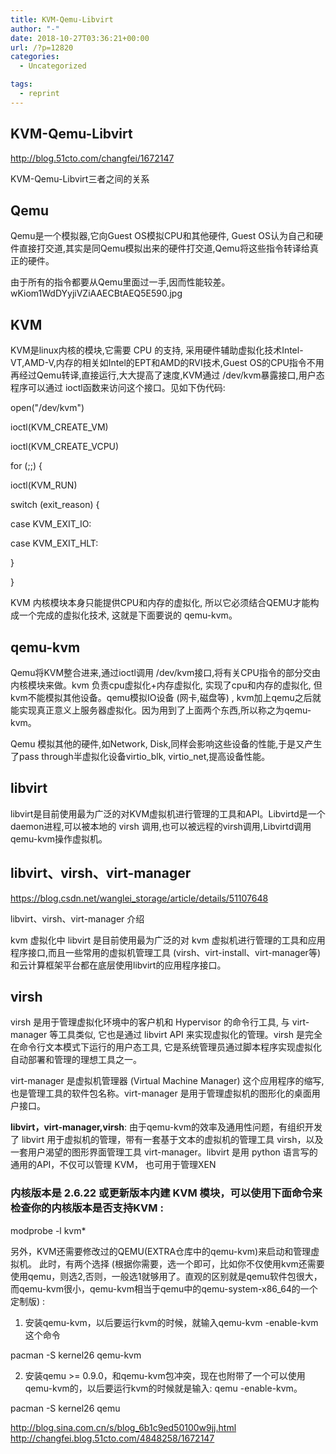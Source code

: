 ```yaml
---
title: KVM-Qemu-Libvirt
author: "-"
date: 2018-10-27T03:36:21+00:00
url: /?p=12820
categories:
  - Uncategorized

tags:
  - reprint
---
```

## KVM-Qemu-Libvirt
http://blog.51cto.com/changfei/1672147

KVM-Qemu-Libvirt三者之间的关系

## Qemu

Qemu是一个模拟器,它向Guest OS模拟CPU和其他硬件, Guest OS认为自己和硬件直接打交道,其实是同Qemu模拟出来的硬件打交道,Qemu将这些指令转译给真正的硬件。

由于所有的指令都要从Qemu里面过一手,因而性能较差。wKiom1WdDYyjiVZiAAECBtAEQ5E590.jpg

## KVM

KVM是linux内核的模块,它需要 CPU 的支持, 采用硬件辅助虚拟化技术Intel-VT,AMD-V,内存的相关如Intel的EPT和AMD的RVI技术,Guest OS的CPU指令不用再经过Qemu转译,直接运行,大大提高了速度,KVM通过 /dev/kvm暴露接口,用户态程序可以通过 ioctl函数来访问这个接口。见如下伪代码: 

open("/dev/kvm")
  
ioctl(KVM_CREATE_VM)
  
ioctl(KVM_CREATE_VCPU)
  
for (;;) {
      
ioctl(KVM_RUN)
          
switch (exit_reason) {
          
case KVM_EXIT_IO:
          
case KVM_EXIT_HLT:
      
}
  
}

KVM 内核模块本身只能提供CPU和内存的虚拟化, 所以它必须结合QEMU才能构成一个完成的虚拟化技术, 这就是下面要说的 qemu-kvm。

## qemu-kvm

Qemu将KVM整合进来,通过ioctl调用 /dev/kvm接口,将有关CPU指令的部分交由内核模块来做。kvm 负责cpu虚拟化+内存虚拟化, 实现了cpu和内存的虚拟化, 但kvm不能模拟其他设备。qemu模拟IO设备 (网卡,磁盘等) , kvm加上qemu之后就能实现真正意义上服务器虚拟化。因为用到了上面两个东西,所以称之为qemu-kvm。

Qemu 模拟其他的硬件,如Network, Disk,同样会影响这些设备的性能,于是又产生了pass through半虚拟化设备virtio_blk, virtio_net,提高设备性能。

## libvirt

libvirt是目前使用最为广泛的对KVM虚拟机进行管理的工具和API。Libvirtd是一个daemon进程,可以被本地的 virsh 调用,也可以被远程的virsh调用,Libvirtd调用qemu-kvm操作虚拟机。

## libvirt、virsh、virt-manager
https://blog.csdn.net/wanglei_storage/article/details/51107648

libvirt、virsh、virt-manager 介绍
  
kvm 虚拟化中 libvirt 是目前使用最为广泛的对 kvm 虚拟机进行管理的工具和应用程序接口,而且一些常用的虚拟机管理工具 (virsh、virt-install、virt-manager等) 和云计算框架平台都在底层使用libvirt的应用程序接口。

## virsh
virsh 是用于管理虚拟化环境中的客户机和 Hypervisor 的命令行工具, 与 virt-manager 等工具类似, 它也是通过 libvirt API 来实现虚拟化的管理。virsh 是完全在命令行文本模式下运行的用户态工具, 它是系统管理员通过脚本程序实现虚拟化自动部署和管理的理想工具之一。

virt-manager 是虚拟机管理器 (Virtual Machine Manager)  这个应用程序的缩写,也是管理工具的软件包名称。virt-manager 是用于管理虚拟机的图形化的桌面用户接口。

 
**libvirt，virt-manager,virsh**: 由于qemu-kvm的效率及通用性问题，有组织开发了 libvirt 用于虚拟机的管理，带有一套基于文本的虚拟机的管理工具 virsh，以及一套用户渴望的图形界面管理工具 virt-manager。libvirt 是用 python 语言写的通用的API，不仅可以管理 KVM， 也可用于管理XEN

### 内核版本是 2.6.22 或更新版本内建 KVM 模块，可以使用下面命令来检查你的内核版本是否支持KVM :

modprobe -l kvm*

另外，KVM还需要修改过的QEMU(EXTRA仓库中的qemu-kvm)来启动和管理虚拟机。 此时，有两个选择 (根据你需要，选一个即可，比如你不仅使用kvm还需要使用qemu，则选2,否则，一般选1就够用了。直观的区别就是qemu软件包很大，而qemu-kvm很小，qemu-kvm相当于qemu中的qemu-system-x86_64的一个定制版) : 

1. 安装qemu-kvm，以后要运行kvm的时候，就输入qemu-kvm -enable-kvm这个命令

pacman -S kernel26 qemu-kvm

2. 安装qemu >= 0.9.0，和qemu-kvm包冲突，现在也附带了一个可以使用qemu-kvm的，以后要运行kvm的时候就是输入: qemu -enable-kvm。

pacman -S kernel26 qemu

http://blog.sina.com.cn/s/blog_6b1c9ed50100w9jj.html
http://changfei.blog.51cto.com/4848258/1672147
